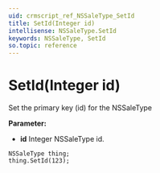 ```yaml
---
uid: crmscript_ref_NSSaleType_SetId
title: SetId(Integer id)
intellisense: NSSaleType.SetId
keywords: NSSaleType, SetId
so.topic: reference
---
```


# SetId(Integer id)

Set the primary key (id) for the NSSaleType

**Parameter:** 
 - **id** Integer NSSaleType id.

```crmscript
NSSaleType thing;
thing.SetId(123);
```


